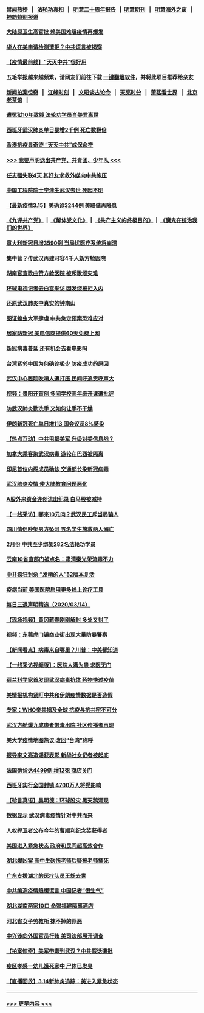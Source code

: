 #### [禁闻热榜](热点新闻.md?=0)  &nbsp;&nbsp;|&nbsp;&nbsp; [法轮功真相](https://github.com/gfw-breaker/truth/blob/master/README.md?=0) &nbsp;&nbsp;|&nbsp;&nbsp; [明慧二十周年报告](https://github.com/gfw-breaker/mh-reports/blob/master/README.md?=0) &nbsp;&nbsp;|&nbsp;&nbsp;[明慧期刊](https://github.com/gfw-breaker/mh-qikan) &nbsp;&nbsp;|&nbsp;&nbsp; [明慧海外之窗](https://github.com/gfw-breaker/mh-news/blob/master/README.md?=0) &nbsp;&nbsp;|&nbsp;&nbsp; [神韵特别报道](https://github.com/gfw-breaker/mh-news/blob/master/shenyun.md?=0)
#### [大陆原卫生高官批 赖美国难阻疫情再爆发](../pages/nsc413/n11942229.md?t=03160902) 
#### [华人在美申请检测遭拒？中共谎言被揭穿](../pages/nsc413/n11942723.md?t=03160902) 
#### [【疫情最前线】“天灭中共”很好用](../pages/nsc413/n11942716.md?t=03160902) 
#### 五毛举报越来越频繁，请网友们前往下载 [一键翻墙软件](https://github.com/gfw-breaker/ssr-accounts)，并将此项目推荐给亲友
#### [新闻拍案惊奇](https://github.com/gfw-breaker/banned-news/blob/master/pages/link4.md) &nbsp;&nbsp;|&nbsp;&nbsp; [江峰时刻](https://github.com/gfw-breaker/banned-news/blob/master/pages/link4.md) &nbsp;&nbsp;|&nbsp;&nbsp; [文昭谈古论今](https://github.com/gfw-breaker/banned-news/blob/master/pages/link4.md) &nbsp;&nbsp;|&nbsp;&nbsp; [天亮时分](https://github.com/gfw-breaker/banned-news/blob/master/pages/link4.md) &nbsp;&nbsp;|&nbsp;&nbsp; [萧茗看世界](https://github.com/gfw-breaker/banned-news/blob/master/pages/link4.md) &nbsp;&nbsp;|&nbsp;&nbsp; [北京老茶馆](https://github.com/gfw-breaker/banned-news/blob/master/pages/link4.md) &nbsp;&nbsp;|&nbsp;&nbsp; 
#### [遭冤狱10年致残 法轮功学员肖美君离世](../pages/nsc413/n11941963.md?t=03160902) 
#### [西班牙武汉肺炎单日暴增2千例 死亡数翻倍](../pages/nsc413/n11942800.md?t=03160902) 
#### [香港抗疫显奇迹 “天灭中共”成保命符](../pages/nsc413/n11942593.md?t=03160902) 
#### [>>> 我要声明退出共产党、共青团、少年队 <<<](https://github.com/begood0513/goodnews/blob/master/quit/letter.md) 
#### [任志强失联4天 其好友求救外媒向中共施压](../pages/nsc413/n11942675.md?t=03160902) 
#### [中国工程院院士宁津生武汉去世 死因不明](../pages/nsc413/n11942719.md?t=03160902) 
#### [【最新疫情3.15】美确诊3244例 美联储再降息](../pages/nsc413/n11940988.md?t=03160902) 
#### [《九评共产党》](https://github.com/begood0513/9ping.md/blob/master/README.md) &nbsp;|&nbsp; [《解体党文化》](../../../../jtdwh.md/blob/master/README.md)  &nbsp;|&nbsp; [《共产主义的终极目的》](../../../../gczydzjmd.md/blob/master/README.md) &nbsp;|&nbsp; [《魔鬼在统治我们的世界》](../../../../mgztzwmdsj.md/blob/master/README.md) 
#### [意大利新冠日增3590例 当局忧医疗系统将崩溃](../pages/nsc413/n11942691.md?t=03160902) 
#### [集中营？传武汉再建可容4千人新方舱医院](../pages/nsc413/n11942656.md?t=03160902) 
#### [湖南官宣歌曲赞方舱医院 被斥歌颂灾难](../pages/nsc413/n11942504.md?t=03160902) 
#### [环球电视记者去白宫采访 因发烧被拒入内](../pages/nsc413/n11942516.md?t=03160902) 
#### [还原武汉肺炎中真实的钟南山](../pages/nsc413/n11938593.md?t=03160902) 
#### [图证蝗虫大军肆虐 中共急定预案恐难应对](../pages/nsc413/n11942373.md?t=03160902) 
#### [居家防新冠 美电信商提供60天免费上网](../pages/nsc413/n11942457.md?t=03160902) 
#### [新冠病毒蔓延 还有机会去看电影吗](../pages/nsc413/n11942385.md?t=03160902) 
#### [台湾紧邻中国为何确诊极少 防疫成功的原因](../pages/nsc413/n11940819.md?t=03160902) 
#### [武汉中心医院吹哨人遭打压 民间吁追责呼声大](../pages/nsc413/n11942255.md?t=03160902) 
#### [视频：贵阳开首例 多间学校高年级开课遭批评](../pages/nsc413/n11941987.md?t=03160902) 
#### [防武汉肺炎勤洗手 又如何让手不干燥](../pages/nsc413/n11942105.md?t=03160902) 
#### [伊朗新冠死亡单日增113 国会议员8%感染](../pages/nsc413/n11942119.md?t=03160902) 
#### [【热点互动】中共甩锅美军 升级对美信息战？](../pages/nsc413/n11940633.md?t=03160902) 
#### [加拿大乘客染武汉病毒 游轮在巴西被隔离](../pages/nsc413/n11941905.md?t=03160902) 
#### [印尼首位内阁成员确诊 交通部长染新冠病毒](../pages/nsc413/n11941920.md?t=03160902) 
#### [武汉肺炎疫情 使大陆教育问题恶化](../pages/nsc413/n11941686.md?t=03160902) 
#### [A股外来资金连创流出纪录 白马股被减持](../pages/nsc413/n11941363.md?t=03160902) 
#### [【一线采访】哪来10元肉？武汉民工斥当局骗人](../pages/nsc413/n11941476.md?t=03160902) 
#### [四川情侣吵架男方坠河 五名学生施救两人溺亡](../pages/nsc413/n11941457.md?t=03160902) 
#### [2月份 中共至少绑架282名法轮功学员](../pages/nsc413/n11941295.md?t=03160902) 
#### [云南10省直部门被点名：肃清秦光荣流毒不力](../pages/nsc413/n11941391.md?t=03160902) 
#### [中共疯狂封杀 “发哨的人”52版本复活](../pages/nsc413/n11941306.md?t=03160902) 
#### [疫病当前 美国医院启用更多线上诊疗工具](../pages/nsc413/n11941300.md?t=03160902) 
#### [每日三退声明精选（2020/03/14）](../pages/nsc413/n11941290.md?t=03160902) 
#### [【现场视频】黄冈蕲春刚刚解封 多处又封了](../pages/nsc413/n11941108.md?t=03160902) 
#### [视频：东莞虎门镇商业街出现大量防暴警察](../pages/nsc413/n11941017.md?t=03160902) 
#### [【新闻看点】病毒来自哪里？川普：中美都知道](../pages/nsc413/n11940769.md?t=03160902) 
#### [【一线采访视频版】：医院人满为患 求医无门](../pages/nsc413/n11940830.md?t=03160902) 
#### [荷兰科学家首发现武汉病毒抗体 药物快过疫苗](../pages/nsc413/n11940920.md?t=03160902) 
#### [美情报机构紧盯中共和伊朗疫情数据是否造假](../pages/nsc413/n11940875.md?t=03160902) 
#### [专家：WHO亲共祸及全球 抗疫与抗共密不可分](../pages/nsc413/n11935110.md?t=03160902) 
#### [武汉方舱爆九成患者带毒出院 社区传播者再现](../pages/nsc413/n11940407.md?t=03160902) 
#### [美大学疫情地图热议 改回“台湾”称呼](../pages/nsc413/n11940365.md?t=03160902) 
#### [报导李文亮造谣获表彰 新华社女记者被起底](../pages/nsc413/n11939689.md?t=03160902) 
#### [法国确诊达4499例 增12死 商店关门](../pages/nsc413/n11940834.md?t=03160902) 
#### [西班牙实行全国封锁 4700万人将受影响](../pages/nsc413/n11940852.md?t=03160902) 
#### [【珍言真语】吴明德：环球股灾 黑天鹅涌现](../pages/nsc413/n11940772.md?t=03160902) 
#### [数据显示 武汉病毒疫情针对中共而来](../pages/nsc413/n11940697.md?t=03160902) 
#### [人权捍卫者公布今年的曹顺利纪念奖获得者](../pages/nsc413/n11940787.md?t=03160902) 
#### [美国进入紧急状态 政府和民间超高效合作](../pages/nsc413/n11940720.md?t=03160902) 
#### [湖北爆凶案 高中生砍伤老师后疑被老师捅死](../pages/nsc413/n11940645.md?t=03160902) 
#### [广东支援湖北的医疗队员王烁去世](../pages/nsc413/n11940455.md?t=03160902) 
#### [中共编造疫情趋缓谎言 中国记者“很生气”](../pages/nsc413/n11940605.md?t=03160902) 
#### [湖北湖南两家10口 命殒福建隔离酒店](../pages/nsc413/n11940419.md?t=03160902) 
#### [河北省女子劳教所 抹不掉的罪恶](../pages/nsc413/n11936074.md?t=03160902) 
#### [中兴涉向外国官员行贿 美司法部展开调查](../pages/nsc413/n11940378.md?t=03160902) 
#### [【拍案惊奇】美军带毒到武汉？中共假话遭批](../pages/nsc413/n11939240.md?t=03160902) 
#### [疫区孝感一幼儿饿死家中 尸体已发臭](../pages/nsc413/n11940124.md?t=03160902) 
#### [【直播回放】3.14新肺炎追踪：美进入紧急状态](../pages/nsc413/n11940229.md?t=03160902) 

----
#### [ >>> 更早内容 <<< ](../indexes/nsc413-earlier.md)
